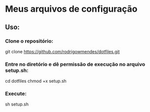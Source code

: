 # Meus arquivos de configuração

## Uso:

### Clone o repositório:

git clone https://github.com/rodrigowmendes/dotfiles.git

### Entre no diretório e dê permissão de execução no arquivo setup.sh:

cd dotfiles
chmod +x setup.sh 


### Execute:

sh setup.sh
